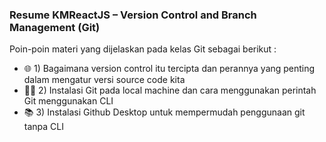 <h3>Resume KMReactJS – Version Control and Branch Management (Git)</h3>
<p>Poin-poin materi yang dijelaskan pada kelas Git sebagai berikut :</p>
<ul>
  <li>🌐 1) Bagaimana version control itu tercipta dan perannya yang penting dalam mengatur versi source code kita</li>
  <li>👨‍💻 2) Instalasi Git pada local machine dan cara menggunakan perintah Git menggunakan CLI</li>
  <li>📚 3) Instalasi Github Desktop untuk mempermudah penggunaan git tanpa CLI</li>
</ul>

